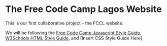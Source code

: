 # The Free Code Camp Lagos Website
This is our first collaborative project - the FCCL website.

We will be following the [Free Code Camp Javascript Style Guide](https://github.com/freecodecamp/freecodecamp/wiki/free-code-camp-javascript-style-guide), [W3Schools HTML Style Guide](http://www.w3schools.com/html/html5_syntax.asp), and [Insert CSS Style Guide Here]
